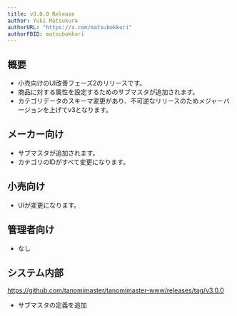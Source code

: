 ```yaml
---
title: v3.0.0 Release
author: Yuki Matsukura
authorURL: "https://x.com/matsubokkuri"
authorFBID: matsubokkuri
---
```


## 概要

- 小売向けのUI改善フェーズ2のリリースです。
- 商品に対する属性を設定するためのサブマスタが追加されます。
- カテゴリデータのスキーマ変更があり、不可逆なリリースのためメジャーバージョンを上げてv3となります。

## メーカー向け

- サブマスタが追加されます。
- カテゴリのIDがすべて変更になります。

## 小売向け

- UIが変更になります。

## 管理者向け

- なし

## システム内部

https://github.com/tanomimaster/tanomimaster-www/releases/tag/v3.0.0

- サブマスタの定義を追加

